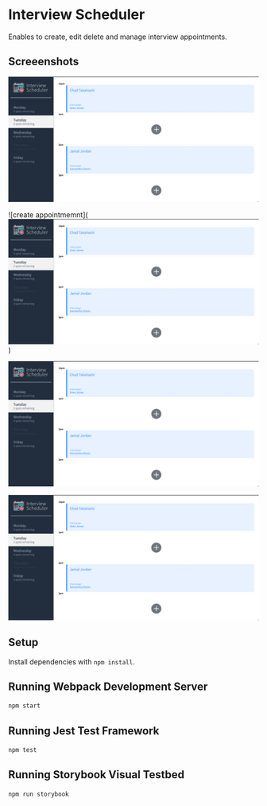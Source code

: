 # Interview Scheduler
Enables to create, edit delete and manage interview appointments.

## Screeenshots
!["Home page: list of booked appointments"](https://github.com/nati047/scheduler/blob/master/docs/home-page.png?raw=true)

![create appointmemnt](!["Home page: list of booked appointments"](https://github.com/nati047/scheduler/blob/master/docs/home-page.png?raw=true))

!["Home page: list of booked appointments"](https://github.com/nati047/scheduler/blob/master/docs/home-page.png?raw=true)

!["Home page: list of booked appointments"](https://github.com/nati047/scheduler/blob/master/docs/home-page.png?raw=true)
## Setup

Install dependencies with `npm install`.

## Running Webpack Development Server

```sh
npm start
```

## Running Jest Test Framework

```sh
npm test
```

## Running Storybook Visual Testbed

```sh
npm run storybook
```
